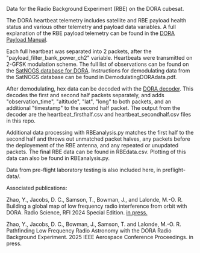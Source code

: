 Data for the Radio Background Experiment (RBE) on the DORA cubesat.

The DORA heartbeat telemetry includes satellite and RBE payload health status and various other telemetry and payload data variables. A full explanation of the RBE payload telemetry can be found in the [DORA Payload Manual](https://docs.google.com/document/d/1KkSb6C9l4m5digKVfBHimGuwScWpahmjAZQ6TM97j2k/edit?tab=t.0).

Each full heartbeat was separated into 2 packets, after the "payload_filter_bank_power_ch2" variable. Heartbeats were transmitted on 2-GFSK modulation scheme. The full list of observations can be found on the [SatNOGS database for DORA](https://db.satnogs.org/satellite/QZRL-4914-4557-2700-9931). Instructions for demodulating data from the SatNOGS database can be found in DemodulatingDORAdata.pdf.

After demodulating, hex data can be decoded with the [DORA decoder](https://github.com/DylanL7/dora-data). This decodes the first and second half packets separately, and adds "observation_time", "altitude", "lat", "long" to both packets, and an additional "timestamp" to the second half packet. The output from the decoder are the heartbeat_firsthalf.csv and heartbeat_secondhalf.csv files in this repo.

Additional data processing with RBEanalysis.py matches the first half to the second half and throws out unmatched packet halves, any packets before the deployement of the RBE antenna, and any repeated or unupdated packets. The final RBE data can be found in RBEdata.csv. Plotting of this data can also be found in RBEanalysis.py.

Data from pre-flight laboratory testing is also included here, in preflight-data/.

Associated publications:

Zhao, Y., Jacobs, D. C., Samson, T., Bowman, J., and Lalonde, M.-O. R. Building a global map of low frequency radio interference from orbit with DORA. Radio Science, RFI 2024 Special Edition. [in press.](https://doi.org/10.22541/essoar.173884449.96853776/v1)

Zhao, Y., Jacobs, D. C., Bowman, J., Samson, T. and Lalonde, M.-O. R. Pathfinding Low Frequency Radio Astronomy with the DORA Radio Background Experiment. 2025 IEEE Aerospace Conference Proceedings. in press.
